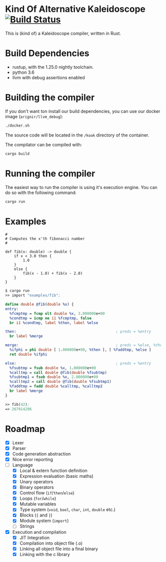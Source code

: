 # Kind Of Alternative Kaleidoscope [![Build Status](https://travis-ci.org/Arignir/koak.svg?branch=master)](https://travis-ci.org/Arignir/koak)


This is (kind of) a Kaleidoscope compiler, written in Rust.

# Build Dependencies

* rustup, with the 1.25.0 nightly toolchain.
* python 3.6
* llvm with debug assertions enabled

# Building the compiler

If you don't want ton install our build dependencies, you can use our docker image (`arignir/llvm_debug`):

```bash
./docker.sh
```

The source code will be located in the `/koak` directory of the container.

The compilator can be compiled with:

```bash
cargo build
```

# Running the compiler

The easiest way to run the compiler is using it's execution engine. You can do so with the following command:

```bash
cargo run
```

# Examples

```koak
#
# Computes the x'th fibonacci number
#

def fib(x: double) -> double {
    if x < 3.0 then {
        1.0
    }
    else {
        fib(x - 1.0) + fib(x - 2.0)
    }
}
```

```llvm
$ cargo run
>> import "examples/fib";

define double @fib(double %x) {
entry:
  %fcmptmp = fcmp olt double %x, 3.000000e+00
  %condtmp = icmp ne i1 %fcmptmp, false
  br i1 %condtmp, label %then, label %else

then:                                             ; preds = %entry
  br label %merge

merge:                                            ; preds = %else, %then
  %ifphi = phi double [ 1.000000e+00, %then ], [ %faddtmp, %else ]
  ret double %ifphi

else:                                             ; preds = %entry
  %fsubtmp = fsub double %x, 1.000000e+00
  %calltmp = call double @fib(double %fsubtmp)
  %fsubtmp1 = fsub double %x, 2.000000e+00
  %calltmp2 = call double @fib(double %fsubtmp1)
  %faddtmp = fadd double %calltmp, %calltmp2
  br label %merge
}

>> fib(42);
=> 267914296
```

# Roadmap

- [X] Lexer
- [X] Parser
- [X] Code generation abstraction
- [X] Nice error reporting
- [ ] Language
  - [X] Local & extern function definition
  - [X] Expression evaluation (basic maths)
  - [X] Unary operators
  - [X] Binary operators
  - [X] Control flow (`if`/`then`/`else`)
  - [X] Loops (`for`/`while`)
  - [X] Mutable variables
  - [X] Type system (`void`, `bool`, `char`, `int`, `double` etc.)
  - [X] Blocks (`{` and `}`)
  - [X] Module system (`import`)
  - [ ] Strings
- [X] Execution and compilation
  - [X] JIT Integration
  - [X] Compilation into object file (.o)
  - [X] Linking all object file into a final binary
  - [X] Linking with the c library
